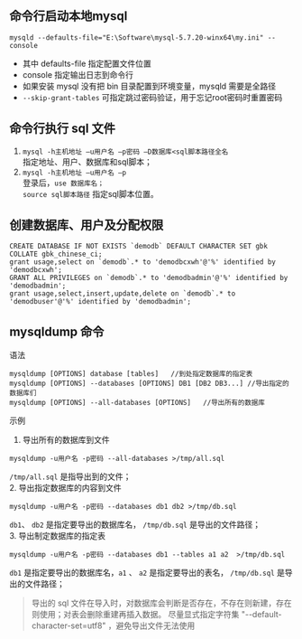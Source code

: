 ## 命令行启动本地mysql
```
mysqld --defaults-file="E:\Software\mysql-5.7.20-winx64\my.ini" --console 
```
- 其中 defaults-file 指定配置文件位置
- console 指定输出日志到命令行
- 如果安装 mysql 没有把 bin 目录配置到环境变量，mysqld 需要是全路径
- `--skip-grant-tables` 可指定跳过密码验证，用于忘记root密码时重置密码

## 命令行执行 sql 文件
1. `mysql -h主机地址 –u用户名 –p密码 –D数据库<sql脚本路径全名`
    <br>指定地址、用户、数据库和sql脚本；
2. `mysql -h主机地址 –u用户名 –p`
    <br>登录后，`use 数据库名；`
    <br>`source sql脚本路径` 指定sql脚本位置。

## 创建数据库、用户及分配权限

```
CREATE DATABASE IF NOT EXISTS `demodb` DEFAULT CHARACTER SET gbk COLLATE gbk_chinese_ci;
grant usage,select on `demodb`.* to 'demodbcxwh'@'%' identified by 'demodbcxwh';
GRANT ALL PRIVILEGES on `demodb`.* to 'demodbadmin'@'%' identified by 'demodbadmin';
grant usage,select,insert,update,delete on `demodb`.* to 'demodbuser'@'%' identified by 'demodbadmin';
```

## mysqldump 命令
语法
```
mysqldump [OPTIONS] database [tables]   //到处指定数据库的指定表
mysqldump [OPTIONS] --databases [OPTIONS] DB1 [DB2 DB3...] //导出指定的数据库们
mysqldump [OPTIONS] --all-databases [OPTIONS]   //导出所有的数据库
```
示例
1. 导出所有的数据库到文件
```
mysqldump -u用户名 -p密码 --all-databases >/tmp/all.sql
```
`/tmp/all.sql` 是指导出到的文件；            
2. 导出指定数据库的内容到文件
```
mysqldump -u用户名 -p密码 --databases db1 db2 >/tmp/db.sql
```
`db1`、 `db2` 是指定要导出的数据库名， `/tmp/db.sql` 是导出的文件路径；           
3. 导出制定数据库的指定表
```
mysqldump -u用户名 -p密码 --databases db1 --tables a1 a2  >/tmp/db.sql
```
`db1` 是指定要导出的数据库名，`a1` 、 `a2` 是指定要导出的表名， `/tmp/db.sql` 是导出的文件路径；     

> 导出的 sql 文件在导入时，对数据库会判断是否存在，不存在则新建，存在则使用；对表会删除重建再插入数据。
> 尽量显式指定字符集 "--default-character-set=utf8" ，避免导出文件无法使用